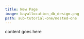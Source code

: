 ```yaml
---
title: New Page
image: bayallocation_db_design.png
path: sub-tutorial-one/nested-one
---
```

content goes here